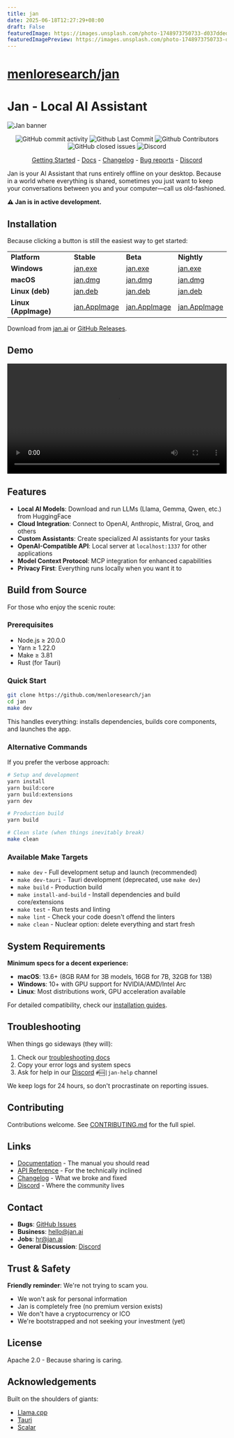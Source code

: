 ```yaml
---
title: jan
date: 2025-06-18T12:27:29+08:00
draft: False
featuredImage: https://images.unsplash.com/photo-1748973750733-d037dded16dd?ixid=M3w0NjAwMjJ8MHwxfHJhbmRvbXx8fHx8fHx8fDE3NTAyMjA4Mzh8&ixlib=rb-4.1.0
featuredImagePreview: https://images.unsplash.com/photo-1748973750733-d037dded16dd?ixid=M3w0NjAwMjJ8MHwxfHJhbmRvbXx8fHx8fHx8fDE3NTAyMjA4Mzh8&ixlib=rb-4.1.0
---
```


# [menloresearch/jan](https://github.com/menloresearch/jan)

# Jan - Local AI Assistant

![Jan banner](./JanBanner.png)

<p align="center">
  <!-- ALL-CONTRIBUTORS-BADGE:START - Do not remove or modify this section -->
  <img alt="GitHub commit activity" src="https://img.shields.io/github/commit-activity/m/menloresearch/jan"/>
  <img alt="Github Last Commit" src="https://img.shields.io/github/last-commit/menloresearch/jan"/>
  <img alt="Github Contributors" src="https://img.shields.io/github/contributors/menloresearch/jan"/>
  <img alt="GitHub closed issues" src="https://img.shields.io/github/issues-closed/menloresearch/jan"/>
  <img alt="Discord" src="https://img.shields.io/discord/1107178041848909847?label=discord"/>
</p>

<p align="center">
  <a href="https://jan.ai/docs/quickstart">Getting Started</a> 
  - <a href="https://jan.ai/docs">Docs</a> 
  - <a href="https://jan.ai/changelog">Changelog</a> 
  - <a href="https://github.com/menloresearch/jan/issues">Bug reports</a> 
  - <a href="https://discord.gg/AsJ8krTT3N">Discord</a>
</p>

Jan is your AI Assistant that runs entirely offline on your desktop. Because in a world where everything is shared, sometimes you just want to keep your conversations between you and your computer—call us old-fashioned.

**⚠️ Jan is in active development.**

## Installation

Because clicking a button is still the easiest way to get started:

<table>
  <tr>
    <td><b>Platform</b></td>
    <td><b>Stable</b></td>
    <td><b>Beta</b></td>
    <td><b>Nightly</b></td>
  </tr>
  <tr>
    <td><b>Windows</b></td>
    <td><a href='https://app.jan.ai/download/latest/win-x64'>jan.exe</a></td>
    <td><a href='https://app.jan.ai/download/beta/win-x64'>jan.exe</a></td>
    <td><a href='https://app.jan.ai/download/nightly/win-x64'>jan.exe</a></td>
  </tr>
  <tr>
    <td><b>macOS</b></td>
    <td><a href='https://app.jan.ai/download/latest/mac-universal'>jan.dmg</a></td>
    <td><a href='https://app.jan.ai/download/beta/mac-universal'>jan.dmg</a></td>
    <td><a href='https://app.jan.ai/download/nightly/mac-universal'>jan.dmg</a></td>
  </tr>
  <tr>
    <td><b>Linux (deb)</b></td>
    <td><a href='https://app.jan.ai/download/latest/linux-amd64-deb'>jan.deb</a></td>
    <td><a href='https://app.jan.ai/download/beta/linux-amd64-deb'>jan.deb</a></td>
    <td><a href='https://app.jan.ai/download/nightly/linux-amd64-deb'>jan.deb</a></td>
  </tr>
  <tr>
    <td><b>Linux (AppImage)</b></td>
    <td><a href='https://app.jan.ai/download/latest/linux-amd64-appimage'>jan.AppImage</a></td>
    <td><a href='https://app.jan.ai/download/beta/linux-amd64-appimage'>jan.AppImage</a></td>
    <td><a href='https://app.jan.ai/download/nightly/linux-amd64-appimage'>jan.AppImage</a></td>
  </tr>
</table>

Download from [jan.ai](https://jan.ai/) or [GitHub Releases](https://github.com/menloresearch/jan/releases).

## Demo

<video width="100%" controls>
  <source src="./docs/public/assets/videos/enable-tool-call-for-models.mp4" type="video/mp4">
  Your browser does not support the video tag.
</video>

## Features

- **Local AI Models**: Download and run LLMs (Llama, Gemma, Qwen, etc.) from HuggingFace
- **Cloud Integration**: Connect to OpenAI, Anthropic, Mistral, Groq, and others
- **Custom Assistants**: Create specialized AI assistants for your tasks
- **OpenAI-Compatible API**: Local server at `localhost:1337` for other applications
- **Model Context Protocol**: MCP integration for enhanced capabilities
- **Privacy First**: Everything runs locally when you want it to

## Build from Source

For those who enjoy the scenic route:

### Prerequisites

- Node.js ≥ 20.0.0
- Yarn ≥ 1.22.0
- Make ≥ 3.81
- Rust (for Tauri)

### Quick Start

```bash
git clone https://github.com/menloresearch/jan
cd jan
make dev
```

This handles everything: installs dependencies, builds core components, and launches the app.

### Alternative Commands

If you prefer the verbose approach:

```bash
# Setup and development
yarn install
yarn build:core
yarn build:extensions
yarn dev

# Production build
yarn build

# Clean slate (when things inevitably break)
make clean
```

### Available Make Targets

- `make dev` - Full development setup and launch (recommended)
- `make dev-tauri` - Tauri development (deprecated, use `make dev`)
- `make build` - Production build
- `make install-and-build` - Install dependencies and build core/extensions
- `make test` - Run tests and linting
- `make lint` - Check your code doesn't offend the linters
- `make clean` - Nuclear option: delete everything and start fresh

## System Requirements

**Minimum specs for a decent experience:**

- **macOS**: 13.6+ (8GB RAM for 3B models, 16GB for 7B, 32GB for 13B)
- **Windows**: 10+ with GPU support for NVIDIA/AMD/Intel Arc
- **Linux**: Most distributions work, GPU acceleration available

For detailed compatibility, check our [installation guides](https://jan.ai/docs/installation).

## Troubleshooting

When things go sideways (they will):

1. Check our [troubleshooting docs](https://jan.ai/docs/troubleshooting)
2. Copy your error logs and system specs
3. Ask for help in our [Discord](https://discord.gg/FTk2MvZwJH) `#🆘|jan-help` channel

We keep logs for 24 hours, so don't procrastinate on reporting issues.

## Contributing

Contributions welcome. See [CONTRIBUTING.md](CONTRIBUTING.md) for the full spiel.

## Links

- [Documentation](https://jan.ai/docs) - The manual you should read
- [API Reference](https://jan.ai/api-reference) - For the technically inclined
- [Changelog](https://jan.ai/changelog) - What we broke and fixed
- [Discord](https://discord.gg/FTk2MvZwJH) - Where the community lives

## Contact

- **Bugs**: [GitHub Issues](https://github.com/menloresearch/jan/issues)
- **Business**: hello@jan.ai
- **Jobs**: hr@jan.ai
- **General Discussion**: [Discord](https://discord.gg/FTk2MvZwJH)

## Trust & Safety

**Friendly reminder**: We're not trying to scam you.

- We won't ask for personal information
- Jan is completely free (no premium version exists)
- We don't have a cryptocurrency or ICO
- We're bootstrapped and not seeking your investment (yet)

## License

Apache 2.0 - Because sharing is caring.

## Acknowledgements

Built on the shoulders of giants:

- [Llama.cpp](https://github.com/ggerganov/llama.cpp)
- [Tauri](https://tauri.app/)
- [Scalar](https://github.com/scalar/scalar)
